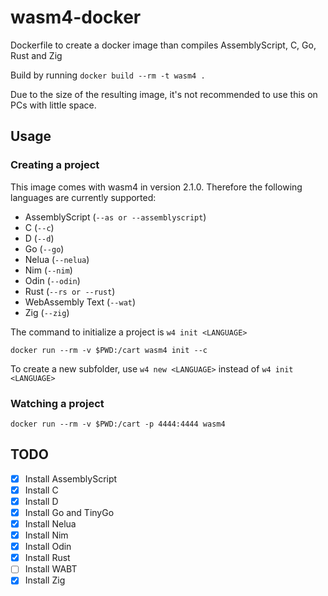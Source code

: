 # wasm4-docker

Dockerfile to create a docker image than compiles AssemblyScript, C, Go, Rust and Zig

Build by running `docker build --rm -t wasm4 .`

Due to the size of the resulting image, it's not recommended to use this on PCs with little space.

## Usage

### Creating a project

This image comes with wasm4 in version 2.1.0. Therefore the following languages are currently supported:

- AssemblyScript (`--as or --assemblyscript`)
- C (`--c`)
- D (`--d`)
- Go (`--go`)
- Nelua (`--nelua`)
- Nim (`--nim`)
- Odin (`--odin`)
- Rust (`--rs or --rust`)
- WebAssembly Text (`--wat`)
- Zig (`--zig`)

The command to initialize a project is `w4 init <LANGUAGE>`

```shell
docker run --rm -v $PWD:/cart wasm4 init --c
```

To create a new subfolder, use `w4 new <LANGUAGE>` instead of `w4 init <LANGUAGE>`

### Watching a project

```shell
docker run --rm -v $PWD:/cart -p 4444:4444 wasm4
```

## TODO

- [X] Install AssemblyScript
- [X] Install C
- [X] Install D
- [X] Install Go and TinyGo
- [X] Install Nelua
- [X] Install Nim
- [X] Install Odin
- [X] Install Rust
- [ ] Install WABT
- [X] Install Zig
